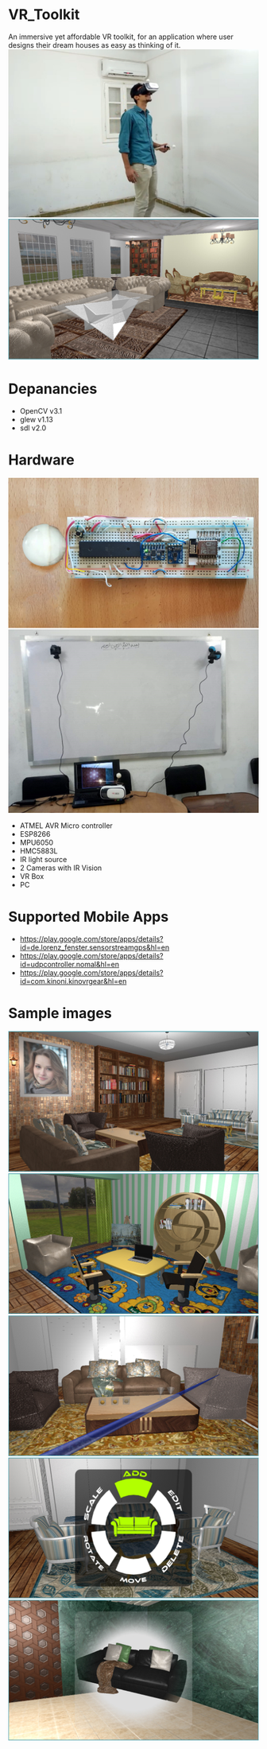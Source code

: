 # VR_Toolkit
An immersive yet affordable VR toolkit, for an application where user designs their dream houses as easy as thinking of it.
![Image](https://github.com/EhabHelaly/VR_Toolkit/blob/master/ScreenShots/hw_toolkit.jpg)
![Image](https://github.com/EhabHelaly/VR_Toolkit/blob/master/ScreenShots/10.jpg)

Depanancies
===========
* OpenCV v3.1
* glew v1.13
* sdl v2.0

Hardware
========
![Image](https://github.com/EhabHelaly/VR_Toolkit/blob/master/ScreenShots/hw_hand_gadget.jpg)
![Image](https://github.com/EhabHelaly/VR_Toolkit/blob/master/ScreenShots/hw_cameras.jpg)
* ATMEL AVR Micro controller
* ESP8266
* MPU6050
* HMC5883L
* IR light source
* 2 Cameras with IR Vision
* VR Box
* PC 

Supported Mobile Apps 
=====================
* https://play.google.com/store/apps/details?id=de.lorenz_fenster.sensorstreamgps&hl=en
* https://play.google.com/store/apps/details?id=udpcontroller.nomal&hl=en
* https://play.google.com/store/apps/details?id=com.kinoni.kinovrgear&hl=en

Sample images
=============
![Image](https://github.com/EhabHelaly/VR_Toolkit/blob/master/ScreenShots/1.jpg)
![Image](https://github.com/EhabHelaly/VR_Toolkit/blob/master/ScreenShots/5.jpg)
![Image](https://github.com/EhabHelaly/VR_Toolkit/blob/master/ScreenShots/12.jpg)
![Image](https://github.com/EhabHelaly/VR_Toolkit/blob/master/ScreenShots/11.jpg)
![Image](https://github.com/EhabHelaly/VR_Toolkit/blob/master/ScreenShots/13.jpg)
